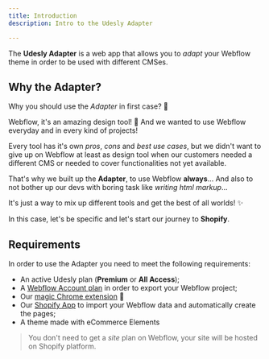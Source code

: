 ```yaml
---
title: Introduction
description: Intro to the Udesly Adapter

---
```


The **Udesly Adapter** is a web app that allows you to *adapt* your Webflow theme in order to be used with different CMSes.  



## Why the Adapter?

Why you should use the *Adapter* in first case? 🤔

Webflow, it's an amazing design tool! 🎨 And we wanted to use Webflow everyday and in every kind of projects!

Every tool has it's own *pros*, *cons* and *best use cases*, but we didn't want to give up on Webflow at least as design tool when our customers needed a different CMS or needed to cover functionalities not yet available. 

That's why we built up the **Adapter**, to use Webflow **always**... And also to not bother up our devs with boring task like *writing html markup*...

It's just a way to mix up different tools and get the best of all worlds! ✨

In this case, let's be specific and let's start our journey to **Shopify**. 



## Requirements

In order to use the Adapter you need to meet the following requirements:

* An active Udesly plan (**Premium** or **All Access**);
* A [Webflow Account plan](https://webflow.com/pricing#account) in order to export your Webflow project;
* Our [magic Chrome extension](https://chrome.google.com/webstore/detail/udesly-template-configura/khhgdnefpkphamogndglabaalbpfidbf) 🧙
* Our [Shopify App](https://www.shopify.com) to import your Webflow data and automatically create the pages;
* A theme made with eCommerce Elements



> You don't need to get a *site* plan on Webflow, your site will be hosted on Shopify platform.



